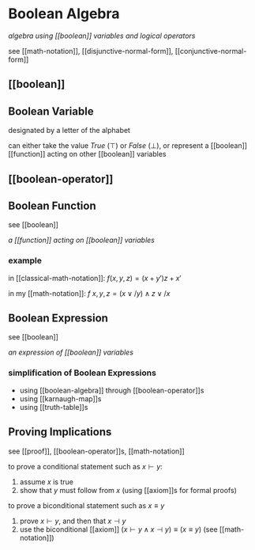 # Boolean Algebra

_algebra using [[boolean]] variables and logical operators_

see [[math-notation]], [[disjunctive-normal-form]], [[conjunctive-normal-form]]

## [[boolean]]

## Boolean Variable

designated by a letter of the alphabet

can either take the value _True_ ($\top$) or _False_ ($\bot$), or represent a [[boolean]] [[function]] acting on other [[boolean]] variables

## [[boolean-operator]]

## Boolean Function

see [[boolean]]

_a [[function]] acting on [[boolean]] variables_

### example

in [[classical-math-notation]]: $f(x, y, z) = (x + y')z + x'$

in my [[math-notation]]: $f\ x, y, z = (x \lor /y) \land z \lor /x$

## Boolean Expression

see [[boolean]]

_an expression of [[boolean]] variables_

### simplification of Boolean Expressions

- using [[boolean-algebra]] through [[boolean-operator]]s
- using [[karnaugh-map]]s
- using [[truth-table]]s

## Proving Implications

see [[proof]], [[boolean-operator]]s, [[math-notation]]

to prove a conditional statement such as $x \vdash y$:

1. assume $x$ is true
2. show that $y$ must follow from $x$ (using [[axiom]]s for formal proofs)

to prove a biconditional statement such as $x \equiv y$

1. prove $x \vdash y$, and then that $x \dashv y$
2. use the biconditional [[axiom]] $(x \vdash y \land x \dashv y) \equiv (x \equiv y)$ (see [[math-notation]])
